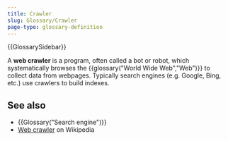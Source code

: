 ```yaml
---
title: Crawler
slug: Glossary/Crawler
page-type: glossary-definition
---
```


{{GlossarySidebar}}

A **web crawler** is a program, often called a bot or robot, which systematically browses the {{glossary("World Wide Web","Web")}} to collect data from webpages. Typically search engines (e.g. Google, Bing, etc.) use crawlers to build indexes.

## See also

- {{Glossary("Search engine")}}
- [Web crawler](https://en.wikipedia.org/wiki/Web_crawler) on Wikipedia
